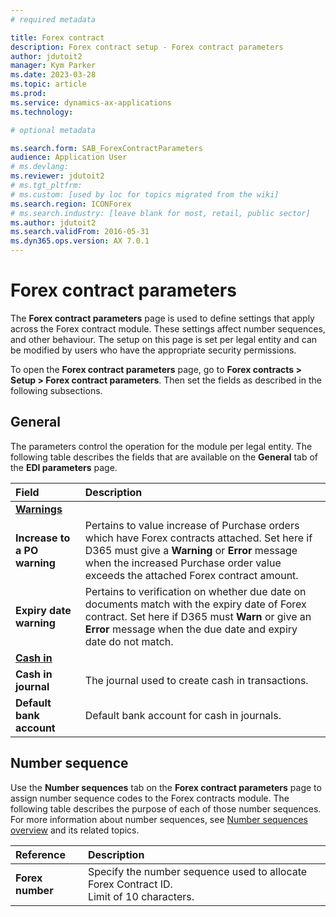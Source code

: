 ```yaml
---
# required metadata

title: Forex contract
description: Forex contract setup - Forex contract parameters
author: jdutoit2
manager: Kym Parker
ms.date: 2023-03-28
ms.topic: article
ms.prod: 
ms.service: dynamics-ax-applications
ms.technology: 

# optional metadata

ms.search.form: SAB_ForexContractParameters
audience: Application User
# ms.devlang: 
ms.reviewer: jdutoit2
# ms.tgt_pltfrm: 
# ms.custom: [used by loc for topics migrated from the wiki]
ms.search.region: ICONForex
# ms.search.industry: [leave blank for most, retail, public sector]
ms.author: jdutoit2
ms.search.validFrom: 2016-05-31
ms.dyn365.ops.version: AX 7.0.1
---
```


# Forex contract parameters
The **Forex contract parameters** page is used to define settings that apply across the Forex contract module. These settings affect number sequences, and other behaviour. The setup on this page is set per legal entity and can be modified by users who have the appropriate security permissions.

To open the **Forex contract parameters** page, go to **Forex contracts > Setup > Forex contract parameters**. Then set the fields as described in the following subsections.

## General
The parameters control the operation for the module per legal entity.
The following table describes the fields that are available on the **General** tab of the **EDI parameters** page.

**Field** 	                      | **Description**
:-------------------------------- |:-------------------------------------
<ins>**Warnings**</ins>           |
**Increase to a PO warning** 	    |	Pertains to value increase of Purchase orders which have Forex contracts attached. Set here if D365 must give a **Warning** or **Error** message when the increased Purchase order value exceeds the attached Forex contract amount.
**Expiry date warning**           |	Pertains to verification on whether due date on documents match with the expiry date of Forex contract. Set here if D365 must **Warn** or give an **Error** message when the due date and expiry date do not match.
<ins>**Cash in**</ins>            |
**Cash in journal**               |	The journal used to create cash in transactions.
**Default bank account**          |	Default bank account for cash in journals.

## Number sequence
Use the **Number sequences** tab on the **Forex contract parameters** page to assign number sequence codes to the Forex contracts module. The following table describes the purpose of each of those number sequences. For more information about number sequences, see [Number sequences overview](https://docs.microsoft.com/en-us/dynamics365/fin-ops-core/fin-ops/organization-administration/number-sequence-overview) and its related topics.

**Reference** 	                  | **Description**
:-------------------------------- |:-------------------------------------
**Forex number**                  |	Specify the number sequence used to allocate Forex Contract ID. <br> Limit of 10 characters.
